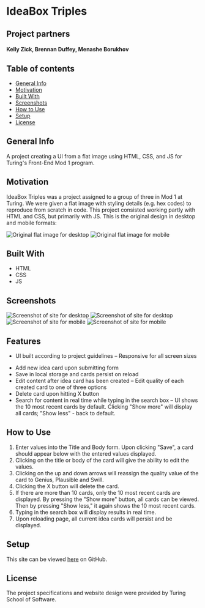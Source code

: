 # IdeaBox Triples

## Project partners

#### Kelly Zick, Brennan Duffey, Menashe Borukhov

## Table of contents
* [General Info](#General-Info)
* [Motivation](#Motivation)
* [Built With](#Built-With) 
* [Screenshots](#Screenshots)
* [How to Use](#How-to-Use)
* [Setup](#Setup)
* [License](#License)

## General Info

A project creating a UI from a flat image using HTML, CSS, and JS for Turing's Front-End Mod 1 program.

## Motivation

IdeaBox Triples was a project assigned to a group of three in Mod 1 at Turing.  We were given a flat image with styling details (e.g. hex codes) to reproduce from scratch in code.  This project consisted working partly with HTML and CSS, but primarily with JS.  This is the original design in desktop and mobile formats:

<img src="https://github.com/BrennanDuffey/ideaBox/blob/master/images/original1.jpg" alt="Original flat image for desktop">

<img src="https://github.com/BrennanDuffey/ideaBox/blob/master/images/original2.jpg" alt="Original flat image for mobile">


## Built With

- HTML
- CSS
- JS


## Screenshots
<img src="https://github.com/BrennanDuffey/ideaBox/blob/master/images/desktop1.png" alt="Screenshot of site for desktop">
<img src="https://github.com/BrennanDuffey/ideaBox/blob/master/images/desktop2.png" alt="Screenshot of site for desktop">
<img src="https://github.com/BrennanDuffey/ideaBox/blob/master/images/mobile1.png" alt="Screenshot of site for mobile">
<img src="https://github.com/BrennanDuffey/ideaBox/blob/master/images/mobile2.png" alt="Screenshot of site for mobile">

## Features

* UI built according to project guidelines
– Responsive for all screen sizes
- Add new idea card upon submitting form
- Save in local storage and cards persist on reload 
- Edit content after idea card has been created
– Edit quality of each created card to one of three options
- Delete card upon hitting X button
- Search for content in real time while typing in the search box
– UI shows the 10 most recent cards by default. Clicking "Show more" will display all cards; "Show less" - back to default.

## How to Use

1) Enter values into the Title and Body form. Upon clicking "Save", a card should appear below with the entered values displayed.
2) Clicking on the title or body of the card will give the ability to edit the values.
3) Clicking on the up and down arrows will reassign the quality value of the card to Genius, Plausible and Swill.
4) Clicking the X button will delete the card.
5) If there are more than 10 cards, only the 10 most recent cards are displayed. By pressing the "Show more" button, all cards can be viewed. Then by pressing "Show less," it again shows the 10 most recent cards.
6) Typing in the search box will display results in real time.
7) Upon reloading page, all current idea cards will persist and be displayed.


## Setup

This site can be viewed <a href="https://brennanduffey.github.io/ideaBox/">here</a> on GitHub.

## License

The project specifications and website design were provided by Turing School of Software.
